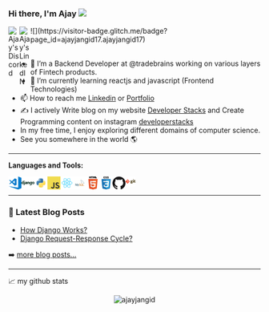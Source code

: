 ### Hi there, I'm Ajay <img src="https://media.giphy.com/media/hvRJCLFzcasrR4ia7z/giphy.gif" width="25px">
 
  
<a href="https://discord.gg/#7064">
  <img align="left" alt="Ajay's Discord" width="22px" src="https://raw.githubusercontent.com/peterthehan/peterthehan/master/assets/discord.svg" />
</a>
<a href="https://www.linkedin.com/in/ajay-jangid-69b99a198">
  <img align="left" alt="Ajay's LinkedIN" width="22px" src="https://raw.githubusercontent.com/peterthehan/peterthehan/master/assets/linkedin.svg" />
</a>
![](https://visitor-badge.glitch.me/badge?page_id=ajayjangid17.ajayjangid17)

<br />
<br />


- 👔 I’m a Backend Developer at @tradebrains working on various layers of Fintech products.
- 🌱 I’m currently learning reactjs and javascript (Frontend Technologies)
- 📫 How to reach me [Linkedin][linkedin] or [Portfolio](https://ajayjangidresume.netlify.app/) 
- ✍️ I actively Write blog on my website [Developer Stacks](https://developerstacks.com/) and Create Programming content on instagram [developerstacks](https://www.instagram.com/developerstacks/) 
- In my free time, I enjoy exploring different domains of computer science.
- See you somewhere in the world 🌎

---

**Languages and Tools:**

<img align="left" alt="Visual Studio Code" width="26px" src="https://raw.githubusercontent.com/github/explore/80688e429a7d4ef2fca1e82350fe8e3517d3494d/topics/visual-studio-code/visual-studio-code.png" />
<img align="left" alt="Django" width="26px" src="https://raw.githubusercontent.com/github/explore/80688e429a7d4ef2fca1e82350fe8e3517d3494d/topics/django/django.png" />
<img align="left" alt="Python" width="26px" src="https://raw.githubusercontent.com/github/explore/80688e429a7d4ef2fca1e82350fe8e3517d3494d/topics/python/python.png" />
<img align="left"  alt="JavaScript" width="26px" src="https://raw.githubusercontent.com/github/explore/80688e429a7d4ef2fca1e82350fe8e3517d3494d/topics/javascript/javascript.png" />
<img align="left" alt="React" width="26px" src="https://raw.githubusercontent.com/github/explore/80688e429a7d4ef2fca1e82350fe8e3517d3494d/topics/react/react.png" />
<img align="left" alt="Mysql" width="26px" src="https://raw.githubusercontent.com/github/explore/80688e429a7d4ef2fca1e82350fe8e3517d3494d/topics/mysql/mysql.png" />
<img align="left" alt="HTML5" width="26px" src="https://raw.githubusercontent.com/github/explore/80688e429a7d4ef2fca1e82350fe8e3517d3494d/topics/html/html.png" /><img align="left" alt="CSS3" width="26px" src="https://raw.githubusercontent.com/github/explore/80688e429a7d4ef2fca1e82350fe8e3517d3494d/topics/css/css.png" /> <img align="left" alt="GitHub" width="26px" src="https://raw.githubusercontent.com/github/explore/78df643247d429f6cc873026c0622819ad797942/topics/github/github.png" />
<img height="20" alt="HTML5" src="https://raw.githubusercontent.com/github/explore/80688e429a7d4ef2fca1e82350fe8e3517d3494d/topics/git/git.png" />


---

### 📕 Latest Blog Posts

<!-- BLOG-POST-LIST:START -->
- [How Django Works?](https://developerstacks.com/post/how-django-works/)
- [Django Request-Response Cycle?](https://developerstacks.com/post/django-request-response-cycle/)
<!-- BLOG-POST-LIST:END -->

➡️ [more blog posts...](https://developerstacks.com/)

---

📈 my github stats

<p align="center"> <img src="https://github-readme-stats.vercel.app/api?username=ajayjangid17&show_icons=true&theme=dark" alt="ajayjangid" />

<!---
AjayJangid17/AjayJangid17 is a ✨ special ✨ repository because its `README.md` (this file) appears on your GitHub profile.
You can click the Preview link to take a look at your changes.
--->
[linkedin]: https://www.linkedin.com/in/ajay-jangid-69b99a198
